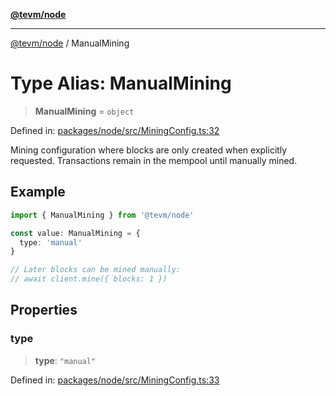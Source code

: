 [**@tevm/node**](../README.md)

***

[@tevm/node](../globals.md) / ManualMining

# Type Alias: ManualMining

> **ManualMining** = `object`

Defined in: [packages/node/src/MiningConfig.ts:32](https://github.com/evmts/tevm-monorepo/blob/main/packages/node/src/MiningConfig.ts#L32)

Mining configuration where blocks are only created when explicitly requested.
Transactions remain in the mempool until manually mined.

## Example

```typescript
import { ManualMining } from '@tevm/node'

const value: ManualMining = {
  type: 'manual'
}

// Later blocks can be mined manually:
// await client.mine({ blocks: 1 })
```

## Properties

### type

> **type**: `"manual"`

Defined in: [packages/node/src/MiningConfig.ts:33](https://github.com/evmts/tevm-monorepo/blob/main/packages/node/src/MiningConfig.ts#L33)
